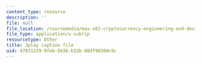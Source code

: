 ```yaml
---
content_type: resource
description: ''
file: null
file_location: /coursemedia/mas-s62-cryptocurrency-engineering-and-design-spring-2018/476313299feb5b3bb32b88df90300c9c_mBdrvfytLDQ.vtt
file_type: application/x-subrip
resourcetype: Other
title: 3play caption file
uid: 47631329-9feb-5b3b-b32b-88df90300c9c
---
```

